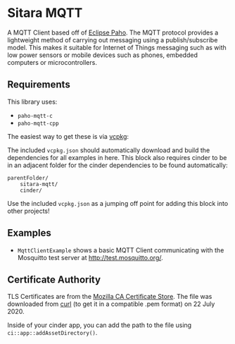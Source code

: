 # Sitara MQTT

A MQTT Client based off of [Eclipse Paho](https://www.eclipse.org/paho/). The MQTT protocol provides a lightweight method of carrying out messaging using a publish/subscribe model. This makes it suitable for Internet of Things messaging such as with low power sensors or mobile devices such as phones, embedded computers or microcontrollers.

## Requirements

This library uses:

-   `paho-mqtt-c`
-   `paho-mqtt-cpp`

The easiest way to get these is via [vcpkg](https://github.com/microsoft/vcpkg/):

The included `vcpkg.json` should automatically download and build the dependencies for all examples in here.  This block also requires cinder to be in an adjacent folder for the cinder dependencies to be found automatically:

    parentFolder/
        sitara-mqtt/
        cinder/

Use the included `vcpkg.json` as a jumping off point for adding this block into other projects!

## Examples

-   `MqttClientExample` shows a basic MQTT Client communicating with the Mosquitto test server at <http://test.mosquitto.org/>.

## Certificate Authority

TLS Certificates are from the [Mozilla CA Certificate Store](https://www.mozilla.org/en-US/about/governance/policies/security-group/certs/).  The file was downloaded from [curl](https://curl.haxx.se/docs/caextract.html) (to get it in a compatible .pem format) on 22 July 2020.

Inside of your cinder app, you can add the path to the file using `ci::app::addAssetDirectory()`.
